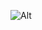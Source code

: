 ![Alt](https://repobeats.axiom.co/api/embed/3d44ef1c31caefaed6649ce50bfbb14eda0f4f2a.svg "Repobeats analytics image")
